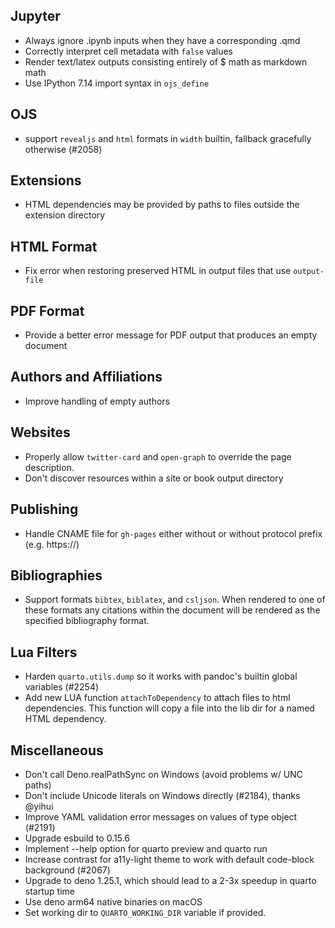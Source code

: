 ## Jupyter

- Always ignore .ipynb inputs when they have a corresponding .qmd
- Correctly interpret cell metadata with `false` values
- Render text/latex outputs consisting entirely of $ math as markdown math
- Use IPython 7.14 import syntax in `ojs_define`

## OJS

- support `revealjs` and `html` formats in `width` builtin, fallback gracefully otherwise (#2058)

## Extensions

- HTML dependencies may be provided by paths to files outside the extension directory

## HTML Format

- Fix error when restoring preserved HTML in output files that use `output-file`

## PDF Format

- Provide a better error message for PDF output that produces an empty document

## Authors and Affiliations

- Improve handling of empty authors

## Websites

- Properly allow `twitter-card` and `open-graph` to override the page description.
- Don't discover resources within a site or book output directory

## Publishing

- Handle CNAME file for `gh-pages` either without or without protocol prefix (e.g. https://)

## Bibliographies

- Support formats `bibtex`, `biblatex`, and `csljson`. When rendered to one of these formats any citations within the document will be rendered as the specified bibliography format.

## Lua Filters

- Harden `quarto.utils.dump` so it works with pandoc's builtin global variables (#2254)
- Add new LUA function `attachToDependency` to attach files to html dependencies. This function will copy a file into the lib dir for a named HTML dependency.

## Miscellaneous

- Don't call Deno.realPathSync on Windows (avoid problems w/ UNC paths)
- Don't include Unicode literals on Windows directly (#2184), thanks @yihui
- Improve YAML validation error messages on values of type object (#2191)
- Upgrade esbuild to 0.15.6
- Implement --help option for quarto preview and quarto run
- Increase contrast for a11y-light theme to work with default code-block background (#2067)
- Upgrade to deno 1.25.1, which should lead to a 2-3x speedup in quarto startup time
- Use deno arm64 native binaries on macOS
- Set working dir to `QUARTO_WORKING_DIR` variable if provided.
